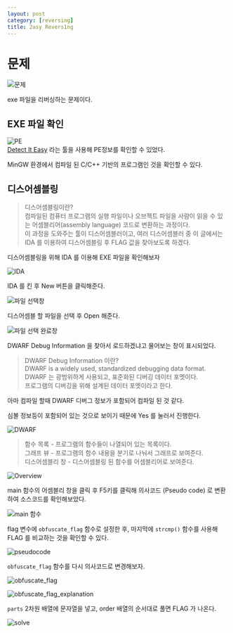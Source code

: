 ```yaml
---
layout: post
category: [reversing]
title: 2asy Revers1ng
---
```


# 문제

![문제](/assets/img/2024-07-29-hawkis-reversing/problem.png)

exe 파일을 리버싱하는 문제이다.

## EXE 파일 확인

![PE](/assets/img/2024-07-29-hawkis-reversing/pe.png)   
[Detect It Easy](https://github.com/horsicq/Detect-It-Easy) 라는 툴을 사용해 PE정보를 확인할 수 있었다.

MinGW 환경에서 컴파일 된 C/C++ 기반의 프로그램인 것을 확인할 수 있다.

## 디스어셈블링

> 디스어셈블링이란?   
컴파일된 컴퓨터 프로그램의 실행 파일이나 오브젝트 파일을 사람이 읽을 수 있는 어셈블리어(assembly language) 코드로 변환하는 과정이다.   
이 과정을 도와주는 툴이 디스어셈블러이고, 여러 디스어셈블러 중 이 글에서는 IDA 를 이용하여 디스어셈블링 후 FLAG 값을 찾아보도록 하겠다.


디스어셈블링을 위해 IDA 를 이용해 EXE 파일을 확인해보자

![IDA](/assets/img/2024-07-29-hawkis-reversing/ida.png)

IDA 를 킨 후 New 버튼을 클릭해준다.

![파일 선택창](/assets/img/2024-07-29-hawkis-reversing/open_file.png)

디스어셈블 할 파일을 선택 후 Open 해준다.

![파일 선택 완료창](/assets/img/2024-07-29-hawkis-reversing/file_next.png)


DWARF Debug Information 을 찾아서 로드하겠냐고 물어보는 창이 표시되었다.
> DWARF Debug Information 이란?   
DWARF is a widely used, standardized debugging data format.   
DWARF 는 광범위하게 사용되고, 표준화된 디버깅 데이터 포멧이다.   
프로그램의 디버깅을 위해 설계된 데이터 포멧이라고 한다.   

아마 컴파일 할때 DWARF 디버그 정보가 포함되어 컴파일 된 것 같다.

심볼 정보등이 포함되어 있는 것으로 보이기 때문에 Yes 를 눌러서 진행한다.

![DWARF](/assets/img/2024-07-29-hawkis-reversing/dwarf.png)


> 함수 목록 - 프로그램의 함수들이 나열되어 있는 목록이다.   
그래프 뷰 - 프로그램의 함수 내용을 분기로 나눠서 그래프로 보여준다.   
디스어셈블리 창 - 디스어셈블링 된 함수를 어셈블리어로 보여준다.

![Overview](/assets/img/2024-07-29-hawkis-reversing/overview.png)

main 함수의 어셈블리 창을 클릭 후 F5키를 클릭해 의사코드 (Pseudo code) 로 변환하여 소스코드를 확인해보았다.

![main 함수](/assets/img/2024-07-29-hawkis-reversing/main_asm.png)

flag 변수에 ``obfuscate_flag`` 함수로 설정한 후, 마지막에 ``strcmp()`` 함수를 사용해 FLAG 를 비교하는 것을 확인할 수 있다.

![pseudocode](/assets/img/2024-07-29-hawkis-reversing/pseudocode.png)

``obfuscate_flag`` 함수를 다시 의사코드로 변경해보자.

![obfuscate_flag](/assets/img/2024-07-29-hawkis-reversing/obfuscate.png)

![obfuscate_flag_explanation](/assets/img/2024-07-29-hawkis-reversing/obfuscate_flag_explanation.png)

``parts`` 2차원 배열에 문자열을 넣고, order 배열의 순서대로 풀면 FLAG 가 나온다.

![solve](/assets/img/2024-07-29-hawkis-reversing/solve.png)